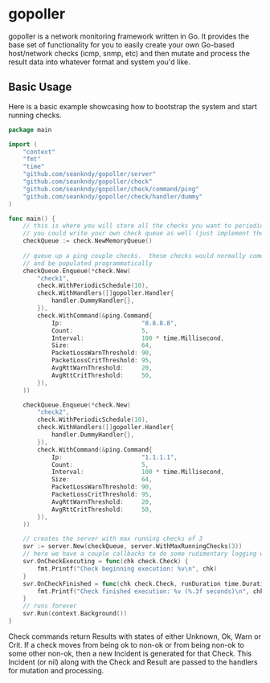 # gopoller
gopoller is a network monitoring framework written in Go.  It provides the base set of functionality for you to easily create your own Go-based host/network checks (icmp, snmp, etc) and then mutate and process the result data into whatever format and system you'd like. 
## Basic Usage
Here is a basic example showcasing how to bootstrap the system and start running checks.

```go
package main

import (
	"context"
	"fmt"
	"time"
	"github.com/seankndy/gopoller/server"
	"github.com/seankndy/gopoller/check"
	"github.com/seankndy/gopoller/check/command/ping"
	"github.com/seankndy/gopoller/check/handler/dummy"
)

func main() {
	// this is where you will store all the checks you want to periodically execute
	// you could write your own check queue as well (just implement the check.Queue interface)
	checkQueue := check.NewMemoryQueue()
	
	// queue up a ping couple checks.  these checks would normally come from your own database
	// and be populated programmatically
	checkQueue.Enqueue(*check.New(
		"check1",
		check.WithPeriodicSchedule(10),
		check.WithHandlers([]gopoller.Handler{
			handler.DummyHandler{},
		}),
		check.WithCommand(&ping.Command{
			Ip:                      "8.8.8.8",
			Count:                   5,
			Interval:                100 * time.Millisecond,
			Size:                    64,
			PacketLossWarnThreshold: 90,
			PacketLossCritThreshold: 95,
			AvgRttWarnThreshold:     20,
			AvgRttCritThreshold:     50,
		}),
	))

	checkQueue.Enqueue(*check.New(
		"check2",
		check.WithPeriodicSchedule(10),
		check.WithHandlers([]gopoller.Handler{
			handler.DummyHandler{},
		}),
		check.WithCommand(&ping.Command{
			Ip:                      "1.1.1.1",
			Count:                   5,
			Interval:                100 * time.Millisecond,
			Size:                    64,
			PacketLossWarnThreshold: 90,
			PacketLossCritThreshold: 95,
			AvgRttWarnThreshold:     20,
			AvgRttCritThreshold:     50,
		}),
	))

	// creates the server with max running checks of 3
	svr := server.New(checkQueue, server.WithMaxRunningChecks(3))
	// here we have a couple callbacks to do some rudimentary logging when check start and finish
	svr.OnCheckExecuting = func(chk check.Check) {
		fmt.Printf("Check beginning execution: %v\n", chk)
	}
	svr.OnCheckFinished = func(chk check.Check, runDuration time.Duration) {
		fmt.Printf("Check finished execution: %v (%.3f seconds)\n", chk, runDuration.Seconds())
	}
	// runs forever
	svr.Run(context.Background())
}
```
Check commands return Results with states of either Unknown, Ok, Warn or Crit.  If a check moves from being ok to non-ok or from being non-ok to some other non-ok, then a new Incident is generated for that Check.  This Incident (or nil) along with the Check and Result are passed to the handlers for mutation and processing.